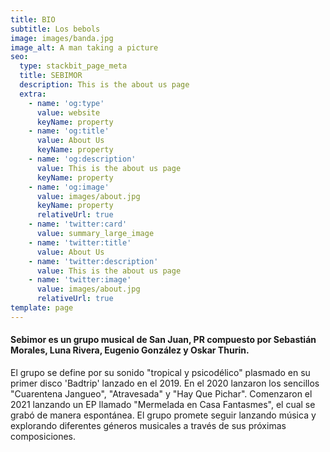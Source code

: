 ```yaml
---
title: BIO
subtitle: Los bebols
image: images/banda.jpg
image_alt: A man taking a picture
seo:
  type: stackbit_page_meta
  title: SEBIMOR
  description: This is the about us page
  extra:
    - name: 'og:type'
      value: website
      keyName: property
    - name: 'og:title'
      value: About Us
      keyName: property
    - name: 'og:description'
      value: This is the about us page
      keyName: property
    - name: 'og:image'
      value: images/about.jpg
      keyName: property
      relativeUrl: true
    - name: 'twitter:card'
      value: summary_large_image
    - name: 'twitter:title'
      value: About Us
    - name: 'twitter:description'
      value: This is the about us page
    - name: 'twitter:image'
      value: images/about.jpg
      relativeUrl: true
template: page
---
```

#### Sebimor es un grupo musical de San Juan, PR compuesto por Sebastián&#xA;Morales, Luna Rivera, Eugenio González y Oskar Thurin.

El grupo se define por su sonido "tropical y psicodélico" plasmado en su primer
disco 'Badtrip' lanzado en el 2019. En el 2020 lanzaron los sencillos
"Cuarentena Jangueo", "Atravesada" y "Hay Que Pichar". Comenzaron el
2021 lanzando un EP llamado "Mermelada en Casa Fantasmes", el cual se
grabó de manera espontánea. El grupo promete seguir lanzando música y
explorando diferentes géneros musicales a través de sus próximas
composiciones.
